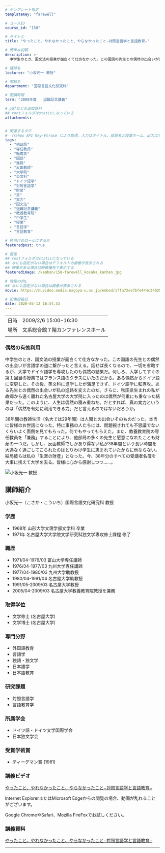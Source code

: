 ```yaml
---
# テンプレート指定
templateKey: "farewell"

# コースID
course_id: "158"

# タイトル
title: "やったこと、やれなかったこと、やらなかったこと−対照言語学と言語教育−"

# 簡単な説明
description: >-
  中学生のとき、国文法の授業が面白くて仕方なかった。この国語の先生との偶然の出会いが言語学の道に繋がったと言える。話せば長くなるので、一切を省略するが、大学でドイツ語学を専攻したのも偶然の結果だ。何しろ、入学してすぐの第１回目の授業ではフランス語のクラスにいたのだから。ある偶然からドイツ語に変更した。その後、英文科に進学したが満足できず、ドイツ語学に転専攻。ある先生との偶然の出会いが私の進路を ....

# 講師名
lecturer: "小坂光一 教授"

# 部局名
department: "国際言語文化研究科"

# 開講時限
term: "2008年度	退職記念講義"

# pdfなどの追加資料
## rootフォルダはstaticになっている
attachments:


# 関連するタグ
# （Yahoo API Key-Phrase により取得。入力はタイトル、部局名と授業ホーム、出力はキーフレーズ（tags））
tags:
  - "他部局"
  - "専任教員"
  - "転専攻"
  - "国語"
  - "進路"
  - "反面教師"
  - "大学院"
  - "英文科"
  - "ドイツ語学"
  - "対照言語学"
  - "財産"
  - "真"
  - "実力"
  - "国文法"
  - "退職記念講義"
  - "教養教育院"
  - "中学生"
  - "授業"
  - "言語学"
  - "言語教育"

# 色付けのロールにするか
featuredpost: true

# 画像
## rootフォルダはstaticになっている
## なにも指定がない場合はデフォルトの画像が表示される
## 映像がある場合は映像優先で表示する
featuredimage: /kanban/158-farewell_kosaka_kanban.jpg

# 映像のURL
## なにも指定がない場合は画像が表示される
movie: https://nuvideo.media.nagoya-u.ac.jp/embed/1ffa72ee7bfe444c3402977f8644ac54b6775872

# 記事投稿日
date: 2020-05-12 16:54:53
---
```


|   |   |
|---|---|
| 日時 | 2009/2/6  15:00-16:30 |
| 場所 | 文系総合館７階カンファレンスホール |
|   |   |


### 偶然の有効利用


中学生のとき、国文法の授業が面白くて仕方なかった。この国語の先生との偶然の出会いが言語学の道に繋がったと言える。話せば長くなるので、一切を省略するが、大学でドイツ語学を専攻したのも偶然の結果だ。何しろ、入学してすぐの第１回目の授業ではフランス語のクラスにいたのだから。ある偶然からドイツ語に変更した。その後、英文科に進学したが満足できず、ドイツ語学に転専攻。ある先生との偶然の出会いが私の進路を変えたのだ。さらに、秋田県生まれの私が故郷から遠く離れた名古屋大学の大学院に入ったのは偶然が何重にも重なった結果だった。このように、人生は偶然の積み重ねだ。だとすれば、真の実力というのは「偶然を有効に利用できる力」だと言えるのではないだろうか。


38年間の教師生活（名大では29年間）は人間との出会いそのものだった。本当に皆様のお世話になった。特に事務の人たちには、問題視されても不思議でないくらいよく面倒を見てもらった。何でもやってもらえた。また、教養教育院の専任教員を「兼務」することにより、他部局の多くの先生と懇意になれたことも財産の一つだ。しかし、反面教師でしかあり得ない私が38年間という長い時間を大過なく過ごしてこられたのはとりわけ学生に恵まれていたからに他ならない。結局彼らは私の「生涯の財産」となった。今、38年分のすべての受講者名簿を大事に携えて大学を去る。皆様に心から感謝しつつ……。



![小坂光一 教授](https://ocw.nagoya-u.jp/files/158/s_kosaka.bmp) 

## 講師紹介

小坂光一（こさか・こういち）国際言語文化研究科 教授

### 学歴

* 1968年 山形大学文理学部文学科 卒業
* 1971年 名古屋大学大学院文学研究科独文学専攻修士課程 修了

### 職歴

* 1971/04-1976/03  富山大学専任講師
* 1976/04-1977/03  九州大学専任講師
* 1977/04-1980/03  九州大学助教授
* 1980/04-1991/04  名古屋大学助教授
* 1991/05-2009/03  名古屋大学教授
* 2005/04-2009/03  名古屋大学教養教育院教授を兼務

### 取得学位

* 文学修士 (名古屋大学)
* 文学博士 (名古屋大学)

### 専門分野

* 外国語教育
* 言語学
* 独語・独文学
* 日本語学
* 日本語教育

### 研究課題

* 対照言語学
* 言語教育学

### 所属学会

* ドイツ語・ドイツ文学国際学会
* 日本独文学会

### 受賞学術賞

* ティーデマン賞 (1981)


### 講義ビデオ

[やったこと、やれなかったこと、やらなかったこと−対照言語学と言語教育−](https://nuvideo.media.nagoya-u.ac.jp/embed/a192af028f19eb968c89a5b9a4f95a292360a2b4)



Internet ExplorerまたはMicrosoft Edgeからの閲覧の場合、動画が乱れることがございます。

Google ChromeやSafari、Mozilla FireFoxでお試しください。


### 講義資料

[やったこと、やれなかったこと、やらなかったこと−対照言語学と言語教育−](https://ocw.nagoya-u.jp/files/158/farewell_kosaka.pdf) 


-----